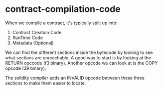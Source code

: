 # contract-compilation-code

When we compile a contract, it's typically split up into:
1. Contract Creation Code
2. RunTime Code
3. Metadata (Optional)

We can find the different sections inside the bytecode by looking to see what sections are unreachable. A good way to start is by looking at the RETURN opccode (f3 binary). Another opcode we can look at is the COPY opcode (39 binary).

The solidity compiler adds an INVALID opcode between these three sections to make them easier to locate.

